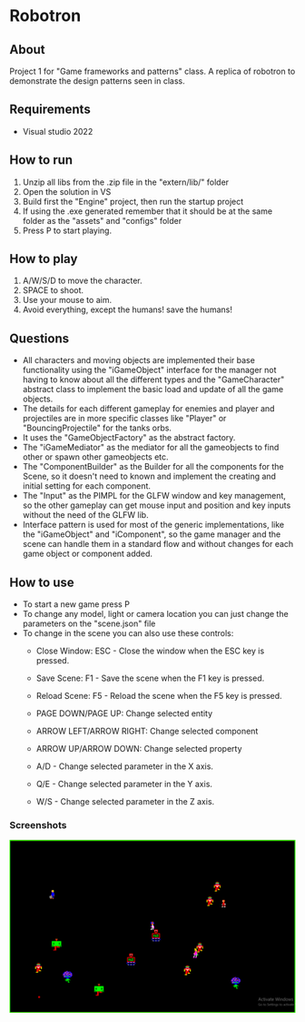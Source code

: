 # Robotron

## About

Project 1 for "Game frameworks and patterns" class. A replica of robotron to demonstrate the design patterns seen in class.

## Requirements

- Visual studio 2022

## How to run

1. Unzip all libs from the .zip file in the "extern/lib/" folder
2. Open the solution in VS
3. Build first the "Engine" project, then run the startup project
4. If using the .exe generated remember that it should be at the same folder as the "assets" and "configs" folder
5. Press P to start playing.

## How to play

1. A/W/S/D to move the character.
2. SPACE to shoot.
3. Use your mouse to aim.
4. Avoid everything, except the humans! save the humans!

## Questions

- All characters and moving objects are implemented their base functionality using the "iGameObject" interface for the manager not having to know about all the different types and the "GameCharacter" abstract class to implement the basic load and update of all the game objects.
- The details for each different gameplay for enemies and player and projectiles are in more specific classes like "Player" or "BouncingProjectile" for the tanks orbs.
- It uses the "GameObjectFactory" as the abstract factory.
- The "iGameMediator" as the mediator for all the gameobjects to find other or spawn other gameobjects etc.
- The "ComponentBuilder" as the Builder for all the components for the Scene, so it doesn't need to known and implement the creating and initial setting for each component.
- The "Input" as the PIMPL for the GLFW window and key management, so the other gameplay can get mouse input and position and key inputs without the need of the GLFW lib.
- Interface pattern is used for most of the generic implementations, like the "iGameObject" and "iComponent", so the game manager and the scene can handle them in a standard flow and without changes for each game object or component added.

## How to use

- To start a new game press P
- To change any model, light or camera location you can just change the parameters on the "scene.json" file
- To change in the scene you can also use these controls:
  - Close Window: ESC - Close the window when the ESC key is pressed.
  - Save Scene: F1 - Save the scene when the F1 key is pressed.
  - Reload Scene: F5 - Reload the scene when the F5 key is pressed.

  - PAGE DOWN/PAGE UP: Change selected entity
  - ARROW LEFT/ARROW RIGHT: Change selected component
  - ARROW UP/ARROW DOWN: Change selected property

  - A/D - Change selected parameter in the X axis.
  - Q/E - Change selected parameter in the Y axis.
  - W/S - Change selected parameter in the Z axis.

### Screenshots

![Game](docs/gameprint.png)